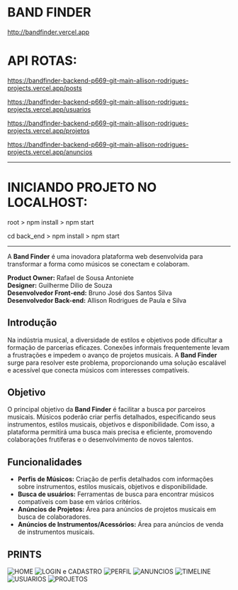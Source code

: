 # BAND FINDER

http://bandfinder.vercel.app

# API ROTAS:

https://bandfinder-backend-p669-git-main-allison-rodrigues-projects.vercel.app/posts

https://bandfinder-backend-p669-git-main-allison-rodrigues-projects.vercel.app/usuarios

https://bandfinder-backend-p669-git-main-allison-rodrigues-projects.vercel.app/projetos

https://bandfinder-backend-p669-git-main-allison-rodrigues-projects.vercel.app/anuncios

--------------------------------------------------------------------------------------------------------------------------

# INICIANDO PROJETO NO LOCALHOST:

root > npm install > npm start

cd back_end > npm install > npm start

--------------------------------------------------------------------------------------------------------------------------

A **Band Finder** é uma inovadora plataforma web desenvolvida para transformar a forma como músicos se conectam e colaboram.

**Product Owner:** Rafael de Sousa Antoniete  
**Designer:** Guilherme Dilio de Souza  
**Desenvolvedor Front-end:** Bruno José dos Santos Silva  
**Desenvolvedor Back-end:** Allison Rodrigues de Paula e Silva

## Introdução

Na indústria musical, a diversidade de estilos e objetivos pode dificultar a formação de parcerias eficazes. Conexões informais frequentemente levam a frustrações e impedem o avanço de projetos musicais. A **Band Finder** surge para resolver este problema, proporcionando uma solução escalável e acessível que conecta músicos com interesses compatíveis.

## Objetivo

O principal objetivo da **Band Finder** é facilitar a busca por parceiros musicais. Músicos poderão criar perfis detalhados, especificando seus instrumentos, estilos musicais, objetivos e disponibilidade. Com isso, a plataforma permitirá uma busca mais precisa e eficiente, promovendo colaborações frutíferas e o desenvolvimento de novos talentos.

## Funcionalidades

- **Perfis de Músicos:** Criação de perfis detalhados com informações sobre instrumentos, estilos musicais, objetivos e disponibilidade.
- **Busca de usuários:** Ferramentas de busca para encontrar músicos compatíveis com base em vários critérios.
- **Anúncios de Projetos:** Área para anúncios de projetos musicais em busca de colaboradores.
- **Anúncios de Instrumentos/Acessórios:** Área para anúncios de venda de instrumentos musicais.

## PRINTS

![HOME](0%20Design/Prints/home.png)
![LOGIN e CADASTRO](0%20Design/Prints/login-cadastro.png)
![PERFIL](0%20Design/Prints/perfil.png)
![ANUNCIOS](0%20Design/Prints/anuncios.png)
![TIMELINE](0%20Design/Prints/timeline.png)
![USUARIOS](0%20Design/Prints/usuarios.png)
![PROJETOS](0%20Design/Prints/projetos.png)

